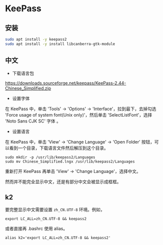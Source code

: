 # KeePass

## 安装

```sh
sudo apt install -y keepass2
sudo apt install -y install libcanberra-gtk-module

```

## 中文

- 下载语言包

https://downloads.sourceforge.net/keepass/KeePass-2.44-Chinese_Simplified.zip

- 设置字体

在 KeePass 中，单击 'Tools' → 'Options' → 'Interface'，拉到最下，去掉勾选 'Force usage of system font(Unix only)'，然后单击 'SelectListFont'，选择 'Noto Sans CJK SC' 字体 。

- 设置语言

在 KeePass 中，单击 'View' → 'Change Language' → 'Open Folder' 按钮，可以看到一个目录，下载语言文件然后解压到这个目录。

```shell
sudo mkdir -p /usr/lib/keepass2/Languages
sudo mv Chinese_Simplified.lngx /usr/lib/keepass2/Languages
```

重新打开 KeePass 再单击 'View' → 'Change Language'，选择中文。

然而并不能完全显示中文，还是有部分中文会被显示成框框。

## k2

要完整显示中文需要设置 `zh_CN.UTF-8` 环境。例如，

```shell
export LC_ALL=zh_CN.UTF-8 && keepass2
```

或者直接再 .bashrc 使用 alias。

```shell
alias k2='export LC_ALL=zh_CN.UTF-8 && keepass2'
```
